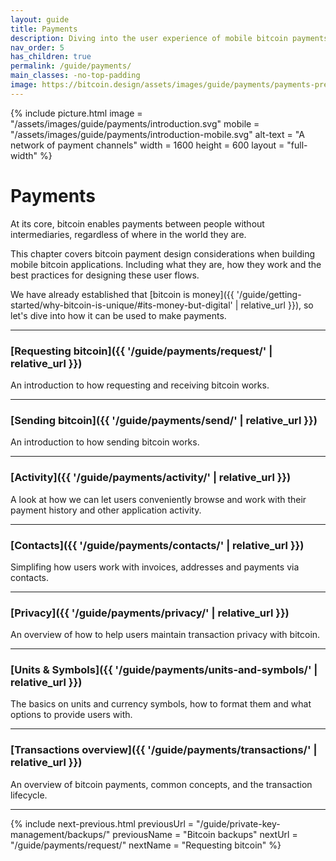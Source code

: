 ```yaml
---
layout: guide
title: Payments
description: Diving into the user experience of mobile bitcoin payments.
nav_order: 5
has_children: true
permalink: /guide/payments/
main_classes: -no-top-padding
image: https://bitcoin.design/assets/images/guide/payments/payments-preview.jpg
---
```


<!--

Illustration source

-

-->

{% include picture.html
   image = "/assets/images/guide/payments/introduction.svg"
   mobile = "/assets/images/guide/payments/introduction-mobile.svg"
   alt-text = "A network of payment channels"
   width = 1600
   height = 600
   layout = "full-width"
%}

# Payments

At its core, bitcoin enables payments between people without intermediaries, regardless of where in the world they are.

This chapter covers bitcoin payment design considerations when building mobile bitcoin applications. Including what they are, how they work and the best practices for designing these user flows.

We have already established that [bitcoin is money]({{ '/guide/getting-started/why-bitcoin-is-unique/#its-money-but-digital' | relative_url }}), so let's dive into how it can be used to make payments.

---

### [Requesting bitcoin]({{ '/guide/payments/request/' | relative_url }})

An introduction to how requesting and receiving bitcoin works.

---

### [Sending bitcoin]({{ '/guide/payments/send/' | relative_url }})

An introduction to how sending bitcoin works.

---

### [Activity]({{ '/guide/payments/activity/' | relative_url }})

A look at how we can let users conveniently browse and work with their payment history and other application activity.

---

### [Contacts]({{ '/guide/payments/contacts/' | relative_url }})

Simplifing how users work with invoices, addresses and payments via contacts.

---

### [Privacy]({{ '/guide/payments/privacy/' | relative_url }})

An overview of how to help users maintain transaction privacy with bitcoin.

---

### [Units & Symbols]({{ '/guide/payments/units-and-symbols/' | relative_url }})

The basics on units and currency symbols, how to format them and what options to provide users with.

---

### [Transactions overview]({{ '/guide/payments/transactions/' | relative_url }})

An overview of bitcoin payments, common concepts, and the transaction lifecycle.

---

{% include next-previous.html
   previousUrl = "/guide/private-key-management/backups/"
   previousName = "Bitcoin backups"
   nextUrl = "/guide/payments/request/"
   nextName = "Requesting bitcoin"
%}
